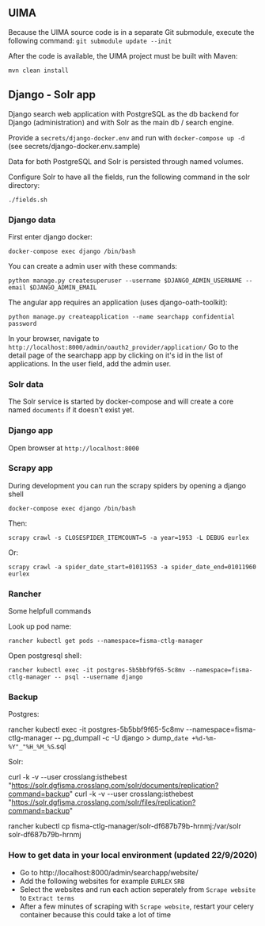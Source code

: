 ## UIMA
Because the UIMA source code is in a separate Git submodule, execute the following command:
`git submodule update --init`

After the code is available, the UIMA project must be built with Maven:

`mvn clean install`

## Django - Solr app

Django search web application with PostgreSQL as the db backend for Django (administration) and with Solr as the main db / search engine.

Provide a `secrets/django-docker.env` and run with `docker-compose up -d` (see secrets/django-docker.env.sample)

Data for both PostgreSQL and Solr is persisted through named volumes.

Configure Solr to have all the fields, run the following command in the solr directory:

`./fields.sh`


### Django data

First enter django docker:

`docker-compose exec django /bin/bash`

You can create a admin user with these commands:

`python manage.py createsuperuser --username $DJANGO_ADMIN_USERNAME --email $DJANGO_ADMIN_EMAIL`

The angular app requires an application (uses django-oath-toolkit):

`python manage.py createapplication --name searchapp confidential password`

In your browser, navigate to `http://localhost:8000/admin/oauth2_provider/application/`
Go to the detail page of the searchapp app by clicking on it's id in the list of applications.
In the user field, add the admin user.


### Solr data

The Solr service is started by docker-compose and will create a core named `documents` if it doesn't exist yet.


### Django app

Open browser at `http://localhost:8000`


### Scrapy app

During development you can run the scrapy spiders by opening a django shell

`docker-compose exec django /bin/bash`

Then:

`scrapy crawl -s CLOSESPIDER_ITEMCOUNT=5 -a year=1953 -L DEBUG eurlex`

Or:

`scrapy crawl -a spider_date_start=01011953 -a spider_date_end=01011960 eurlex`


### Rancher

Some helpfull commands

Look up pod name:

`rancher kubectl get pods --namespace=fisma-ctlg-manager`

Open postgresql shell:

`rancher kubectl exec -it postgres-5b5bbf9f65-5c8mv --namespace=fisma-ctlg-manager -- psql --username django`

### Backup

Postgres:

rancher kubectl exec -it postgres-5b5bbf9f65-5c8mv --namespace=fisma-ctlg-manager -- pg_dumpall -c -U django > dump_`date +%d-%m-%Y"_"%H_%M_%S`.sql

Solr:

curl -k -v --user crosslang:isthebest "https://solr.dgfisma.crosslang.com/solr/documents/replication?command=backup"
curl -k -v --user crosslang:isthebest "https://solr.dgfisma.crosslang.com/solr/files/replication?command=backup"

rancher kubectl cp fisma-ctlg-manager/solr-df687b79b-hrnmj:/var/solr solr-df687b79b-hrnmj

### How to get data in your local environment (updated 22/9/2020)
- Go to http://localhost:8000/admin/searchapp/website/
- Add the following websites for example `EURLEX` `SRB`
- Select the websites and run each action seperately from `Scrape website` to `Extract terms`
- After a few minutes of scraping with `Scrape website`, restart your celery container because this could take a lot of time
